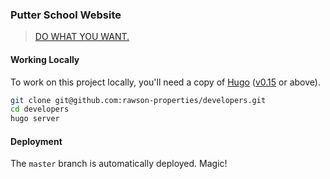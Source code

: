 ### Putter School Website

> [DO WHAT YOU WANT.](https://www.putterschool.com)

#### Working Locally

To work on this project locally, you'll need a copy of
[Hugo](http://gohugo.io/) ([v0.15](https://github.com/spf13/hugo/releases/tag/v0.15) or above).

```sh
git clone git@github.com:rawson-properties/developers.git
cd developers
hugo server
```

#### Deployment

The `master` branch is automatically deployed. Magic!
